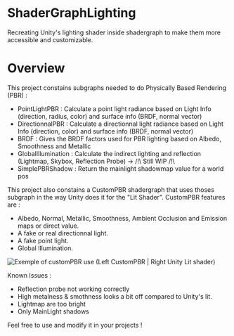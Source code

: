 # ShaderGraphLighting
Recreating Unity's lighting shader inside shadergraph to make them more accessible and customizable. 


# Overview 

This project constains subgraphs needed to do Physically Based Rendering (PBR) :
- PointLightPBR : Calculate a point light radiance based on Light Info (direction, radius, color) and surface info (BRDF, normal vector)
- DirectionnalPBR :  Calculate a directionnal light radiance based on Light Info (direction, color) and surface info (BRDF, normal vector)
- BRDF : Gives the BRDF factors used for PBR lighting based on Albedo, Smoothness and Metallic
- GlobalIllumination :  Calculate the indirect lighting and reflection (Lightmap, Skybox, Reflection Probe) -> /!\ Still WIP /!\
- SimplePBRShadow : Return the mainlight shadowmap value for a world pos

This project also constains a CustomPBR shadergraph that uses thoses subgraph in the way Unity does it for the "Lit Shader". 
CustomPBR features are :
- Albedo, Normal, Metallic, Smoothness, Ambient Occlusion and Emission maps or direct value.
- A fake or real directionnal light.
- A fake point light.
- Global Illumination.

![Exemple of customPBR use](https://i.imgur.com/kUUHSJw.jpeg)
(Left CustomPBR | Right Unity Lit shader)

Known Issues :
- Reflection probe not working correctly
- High metalness & smothness looks a bit off compared to Unity's lit.
- Lightmap are too bright
- Only MainLight shadows 

Feel free to use and modify it in your projects ! 
